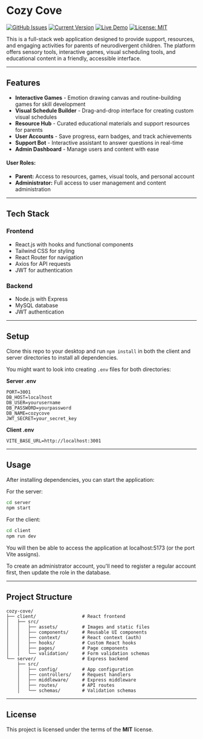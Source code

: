 # Cozy Cove

[![GitHub Issues](https://img.shields.io/github/issues/cozycove/cozycove.svg)](https://github.com/YVictorin/CozyCove/issues) [![Current Version](https://img.shields.io/badge/version-1.0.0-green.svg)](https://github.com/YVictorin/CozyCove) [![Live Demo](https://img.shields.io/badge/demo-online-green.svg)](https://cozycove.vercel.app) [![License: MIT](https://img.shields.io/badge/License-MIT-yellow.svg)](https://opensource.org/licenses/MIT)

This is a full-stack web application designed to provide support, resources, and engaging activities for parents of neurodivergent children. The platform offers sensory tools, interactive games, visual scheduling tools, and educational content in a friendly, accessible interface.


---

## Features
- **Interactive Games** - Emotion drawing canvas and routine-building games for skill development
- **Visual Schedule Builder** - Drag-and-drop interface for creating custom visual schedules
- **Resource Hub** - Curated educational materials and support resources for parents
- **User Accounts** - Save progress, earn badges, and track achievements
- **Support Bot** - Interactive assistant to answer questions in real-time
- **Admin Dashboard** - Manage users and content with ease

#### User Roles:
- **Parent:** Access to resources, games, visual tools, and personal account
- **Administrator:** Full access to user management and content administration

---

## Tech Stack

### Frontend
- React.js with hooks and functional components
- Tailwind CSS for styling
- React Router for navigation
- Axios for API requests
- JWT for authentication

### Backend
- Node.js with Express
- MySQL database
- JWT authentication

---

## Setup
Clone this repo to your desktop and run `npm install` in both the client and server directories to install all dependencies.

You might want to look into creating `.env` files for both directories:

**Server .env**
```
PORT=3001
DB_HOST=localhost
DB_USER=yourusername
DB_PASSWORD=yourpassword
DB_NAME=cozycove
JWT_SECRET=your_secret_key
```

**Client .env**
```
VITE_BASE_URL=http://localhost:3001
```

---

## Usage
After installing dependencies, you can start the application:

For the server:
```bash
cd server
npm start
```

For the client:
```bash
cd client
npm run dev
```

You will then be able to access the application at localhost:5173 (or the port Vite assigns).

To create an administrator account, you'll need to register a regular account first, then update the role in the database.

---

## Project Structure

```
cozy-cove/
├── client/                 # React frontend
│   ├── src/               
│   │   ├── assets/         # Images and static files
│   │   ├── components/     # Reusable UI components
│   │   ├── context/        # React context (auth)
│   │   ├── hooks/          # Custom React hooks
│   │   ├── pages/          # Page components
│   │   └── validation/     # Form validation schemas
└── server/                 # Express backend
    ├── src/
    │   ├── config/         # App configuration
    │   ├── controllers/    # Request handlers
    │   ├── middleware/     # Express middleware
    │   ├── routes/         # API routes
    │   └── schemas/        # Validation schemas
```

---

## License
This project is licensed under the terms of the **MIT** license.
